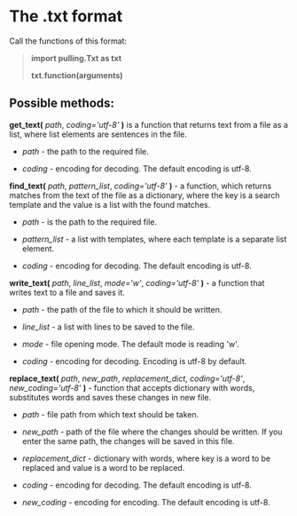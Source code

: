 # The .txt format
Call the functions of this format:

> **import pulling.Txt as txt**
>
> **txt.function(arguments)**
## Possible methods:
**get_text(** *path*, *coding='utf-8'* **)** is a function that returns text from a file as a list, where list elements are sentences in the file.

 - *path* - the path to the required file.

 - *coding* - encoding for decoding. The default encoding is utf-8.


**find_text(** *path*, *pattern_list*, *coding='utf-8'* **)** - a function, which returns matches from the text of the file as a dictionary, where the key is a search template and the value is a list with the found matches.

 - *path* - is the path to the required file.

 - *pattern_list* - a list with templates, where each template is a separate list element.

 - *coding* - encoding for decoding. The default encoding is utf-8.


**write_text(** *path*, *line_list*, *mode='w'*, *coding='utf-8'* **)** - a function that writes text to a file and saves it.

 - *path* - the path of the file to which it should be written.

 - *line_list* - a list with lines to be saved to the file.

 - *mode* - file opening mode. The default mode is reading 'w'.

 - *coding* - encoding for decoding. Encoding is utf-8 by default.
			


**replace_text(** *path*, *new_path*, *replacement_dict*, *coding='utf-8'*, *new_coding='utf-8'* **)** - function that accepts dictionary with words, substitutes words and saves these changes in new file.

 - *path* - file path from which text should be taken.

 - *new_path* - path of the file where the changes should be written. If you enter the same path, the changes will be saved in this file.

 - *replacement_dict* - dictionary with words, where key is a word to be replaced and value is a word to be replaced.

 - *coding* - encoding for decoding. The default encoding is utf-8.

 - *new_coding* - encoding for encoding. The default encoding is utf-8.